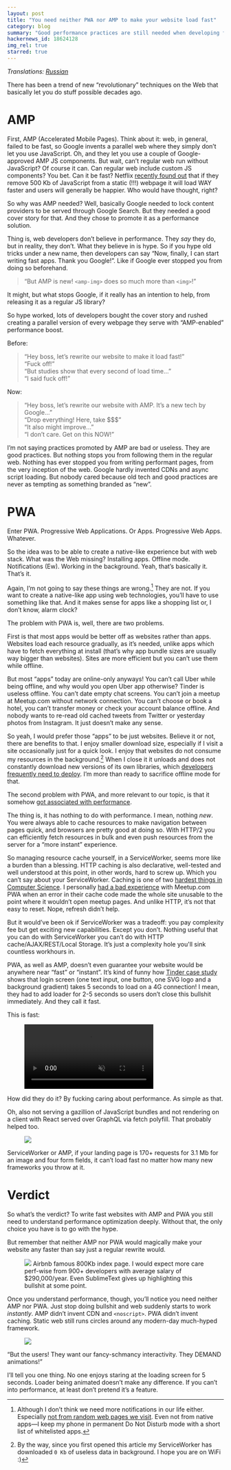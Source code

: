 ```yaml
---
layout: post
title: "You need neither PWA nor AMP to make your website load fast"
category: blog
summary: "Good performance practices are still needed when developing fast web experience."
hackernews_id: 18624128
img_rel: true
starred: true
---
```


_Translations: [Russian](https://habr.com/ru/company/timeweb/blog/555094/)_

There has been a trend of new “revolutionary” techniques on the Web that basically let you do stuff possible decades ago.

# AMP

First, AMP (Accelerated Mobile Pages). Think about it: web, in general, failed to be fast, so Google invents a parallel web where they simply don’t let you use JavaScript. Oh, and they let you use a couple of Google-approved AMP JS components. But wait, can’t regular web run without JavaScript? Of course it can. Can regular web include custom JS components? You bet. Can it be fast? Netflix [recently found out](https://medium.com/dev-channel/a-netflix-web-performance-case-study-c0bcde26a9d9) that if they remove 500 Kb of JavaScript from a static (!!!) webpage it will load WAY faster and users will generally be happier. Who would have thought, right?

So why was AMP needed? Well, basically Google needed to lock content providers to be served through Google Search. But they needed a good cover story for that. And they chose to promote it as a performance solution.

Thing is, web developers don’t believe in performance. They _say_ they do, but in reality, they don’t. What they believe in is hype. So if you hype old tricks under a new name, then developers can say “Now, finally, I can start writing fast apps. Thank you Google!”. Like if Google ever stopped you from doing so beforehand.

> “But AMP is new! `<amp-img>` does so much more than `<img>`!”

It might, but what stops Google, if it really has an intention to help, from releasing it as a regular JS library?

So hype worked, lots of developers bought the cover story and rushed creating a parallel version of every webpage they serve with “AMP-enabled” performance boost.

Before:

> “Hey boss, let’s rewrite our website to make it load fast!”<br/>“Fuck off!”<br/>“But studies show that every second of load time...”<br/>“I said fuck off!”

Now:

> “Hey boss, let’s rewrite our website with AMP. It’s a new tech by Google...”<br/>“Drop everything! Here, take $$$”<br/>“It also might improve...”<br/>“I don’t care. Get on this NOW!”

I’m not saying practices promoted by AMP are bad or useless. They are good practices. But nothing stops you from following them in the regular web. Nothing has ever stopped you from writing performant pages, from the very inception of the web. Google hardly invented CDNs and async script loading. But nobody cared because old tech and good practices are never as tempting as something branded as “new”.

# PWA

Enter PWA. Progressive Web Applications. Or Apps. Progressive Web Apps. Whatever.

So the idea was to be able to create a native-like experience but with web stack. What was the Web missing? Installing apps. Offline mode. Notifications (Ew). Working in the background. Yeah, that’s basically it. That’s it.

Again, I’m not going to say these things are wrong.[^1] They are not. If you want to create a native-like app using web technologies, you’ll have to use something like that. And it makes sense for apps like a shopping list or, I don’t know, alarm clock?

The problem with PWA is, well, there are two problems.

First is that most apps would be better off as websites rather than apps. Websites load each resource gradually, as it’s needed, unlike apps which have to fetch everything at install (that’s why app bundle sizes are usually way bigger than websites). Sites are more efficient but you can’t use them while offline.

But most “apps” today are online-only anyways! You can’t call Uber while being offline, and why would you open Uber app otherwise? Tinder is useless offline. You can’t date empty chat screens. You can’t join a meetup at Meetup.com without network connection. You can’t choose or book a hotel, you can’t transfer money or check your account balance offline. And nobody wants to re-read old cached tweets from Twitter or yesterday photos from Instagram. It just doesn’t make any sense.

So yeah, I would prefer those “apps” to be just websites. Believe it or not, there are benefits to that. I enjoy smaller download size, especially if I visit a site occasionally just for a quick look. I enjoy that websites do not consume my resources in the background.[^2] When I close it it unloads and does not constantly download new versions of its own libraries, which [developers frequently need to deploy](https://medium.com/@paularmstrong/d28a00e780a3#8255). I’m more than ready to sacrifice offline mode for that.

The second problem with PWA, and more relevant to our topic, is that it somehow [got associated with performance](https://www.thinkwithgoogle.com/intl/en-154/insights-inspiration/case-studies/trivago-embrace-progressive-web-apps-as-the-future-of-mobile/).

The thing is, it has nothing to do with performance. I mean, nothing _new_. You were always able to cache resources to make navigation between pages quick, and browsers are pretty good at doing so. With HTTP/2 you can efficiently fetch resources in bulk and even push resources from the server for a “more instant” experience.

So managing resource cache yourself, in a ServiceWorker, seems more like a burden than a blessing. HTTP caching is also declarative, well-tested and well understood at this point, in other words, hard to screw up. Which you can’t say about your ServiceWorker. Caching is one of two [hardest things in Computer Science](https://www.martinfowler.com/bliki/TwoHardThings.html). I personally [had a bad experience](https://twitter.com/nikitonsky/status/1064899552069722112) with Meetup.com PWA when an error in their cache code made the whole site unusable to the point where it wouldn’t open meetup pages. And unlike HTTP, it’s not that easy to reset. Nope, refresh didn’t help.

But it would’ve been ok if ServiceWorker was a tradeoff: you pay complexity fee but get exciting new capabilities. Except you don’t. Nothing useful that you can do with ServiceWorker you can’t do with HTTP cache/AJAX/REST/Local Storage. It’s just a complexity hole you'll sink countless workhours in.

PWA, as well as AMP, doesn’t even guarantee your website would be anywhere near “fast” or “instant”. It’s kind of funny how [Tinder case study](https://medium.com/@addyosmani/78919d98ece0) shows that login screen (one text input, one button, one SVG logo and a background gradient) takes 5 seconds to load on a 4G connection! I mean, they had to add loader for 2-5 seconds so users don’t close this bullshit immediately. And they call it fast.

This is fast:

<figure><video autoplay="" muted="" loop="" preload="auto" playsinline="" controls style="width: 300px; "><source src="./wikipedia.mp4" type="video/mp4"></video></figure>

How did they do it? By fucking caring about performance. As simple as that.

Oh, also not serving a gazillion of JavaScript bundles and not rendering on a client with React served over GraphQL via fetch polyfill. That probably helped too.

<figure><a href="./airbnb.png" target="_blank"><img src="./airbnb.jpg"></a></figure>

ServiceWorker or AMP, if your landing page is 170+ requests for 3.1 Mb for an image and four form fields, it can’t load fast no matter how many new frameworks you throw at it.


# Verdict

So what’s the verdict? To write fast websites with AMP and PWA you still need to understand performance optimization deeply. Without that, the only choice you have is to go with the hype.

But remember that neither AMP nor PWA would magically make your website any faster than say just a regular rewrite would.

<figure>
  <a href="./index.png" target="_blank"><img src="./index.jpg"></a>
  Airbnb famous 800Kb index page. I would expect more care perf-wise from 900+ developers with average salary of $290,000/year. Even SublimeText gives up highlighting this bullshit at some point. 
</figure>

Once you understand performance, though, you’ll notice you need neither AMP nor PWA. Just stop doing bullshit and web suddenly starts to work _instantly_. AMP didn’t invent CDN and `<noscript>`. PWA didn’t invent caching. Static web still runs circles around any modern-day much-hyped framework.

<figure><img src="./oldweb.png" ></figure>

“But the users! They want our fancy-schmancy interactivity. They DEMAND animations!”

I’ll tell you one thing. No one enjoys staring at the loading screen for 5 seconds. Loader being animated doesn’t make any difference. If you can’t into performance, at least don’t pretend it’s a feature.

<div class="footnotes-br"></div>

[^1]: Although I don’t think we need more notifications in our life either. Especially <a href="https://grumpy.website/post/0PKEDf3JE">not from random web pages we visit</a>. Even not from native apps—I keep my phone in permanent Do Not Disturb mode with a short list of whitelisted apps.
[^2]: By the way, since you first opened this article my ServiceWorker has downloaded <code id="downloaded">0 Kb</code> of useless data in background. I hope you are on WiFi :)

<script>
  if (!localStorage.getItem("first_opened"))
    localStorage.setItem("first_opened", "" + new Date().getTime());
  var first_opened = parseInt(localStorage.getItem("first_opened"));

  function update_downloaded() {
    var downloaded_kb = Math.ceil((new Date().getTime() - first_opened) / 200);
        text = downloaded_kb >= 1000000 ? Math.ceil(downloaded_kb / 1000) / 1000 + " Gb"
               : downloaded_kb >= 1000 ? downloaded_kb / 1000 + " Mb"
               : downloaded_kb + " Kb";
    document.getElementById("downloaded").innerHTML = text;
  }
  update_downloaded();
  setInterval(update_downloaded, 1000);

  if ('serviceWorker' in navigator) {
    navigator.serviceWorker.register('/sw.js', {scope: '/'}).then(function(registration) {
      console.log('Service worker registration succeeded:', registration);
    });
  }

</script>